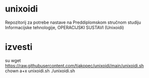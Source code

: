 # unixoidi
Repozitorij za potrebe nastave na Preddiplomskom stručnom studiju Informacijske tehnologije, OPERACIJSKI SUSTAVI (Unixoidi)

# izvesti
su
wget https://raw.githubusercontent.com/tjakopec/unixoidi/main/unixoidi.sh
chown a+x unixoidi.sh
./unixoidi.sh
